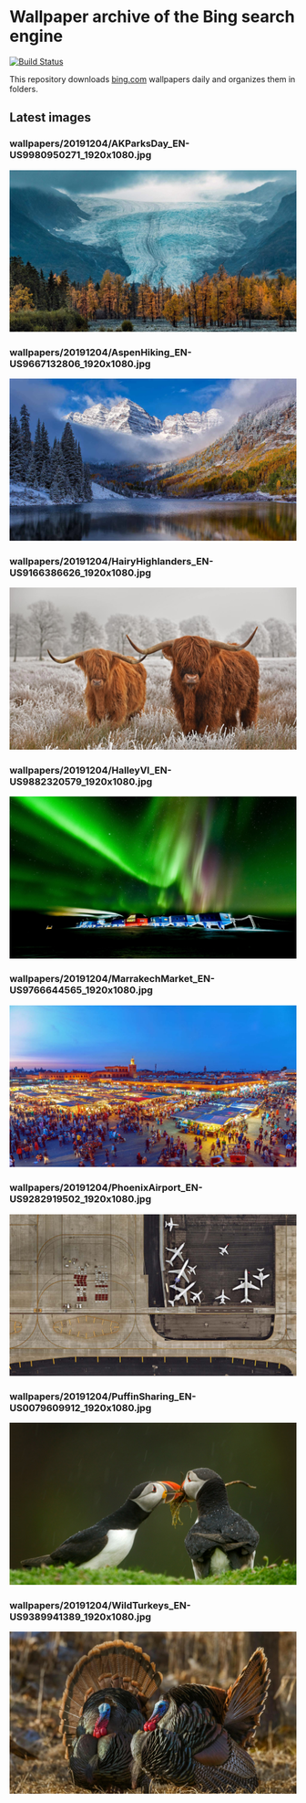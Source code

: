 # Wallpaper archive of the Bing search engine

[![Build Status](https://travis-ci.org/kijart/bing-daily-images-dl.svg?branch=wallpapers)](https://travis-ci.org/kijart/bing-daily-images-dl)

This repository downloads [bing.com](https://www.bing.com) wallpapers daily and organizes them in folders.

## Latest images

<!-- Wallpapers -->

### wallpapers/20191204/AKParksDay_EN-US9980950271_1920x1080.jpg

![wallpapers/20191204/AKParksDay_EN-US9980950271_1920x1080.jpg](wallpapers/20191204/AKParksDay_EN-US9980950271_1920x1080.jpg)

### wallpapers/20191204/AspenHiking_EN-US9667132806_1920x1080.jpg

![wallpapers/20191204/AspenHiking_EN-US9667132806_1920x1080.jpg](wallpapers/20191204/AspenHiking_EN-US9667132806_1920x1080.jpg)

### wallpapers/20191204/HairyHighlanders_EN-US9166386626_1920x1080.jpg

![wallpapers/20191204/HairyHighlanders_EN-US9166386626_1920x1080.jpg](wallpapers/20191204/HairyHighlanders_EN-US9166386626_1920x1080.jpg)

### wallpapers/20191204/HalleyVI_EN-US9882320579_1920x1080.jpg

![wallpapers/20191204/HalleyVI_EN-US9882320579_1920x1080.jpg](wallpapers/20191204/HalleyVI_EN-US9882320579_1920x1080.jpg)

### wallpapers/20191204/MarrakechMarket_EN-US9766644565_1920x1080.jpg

![wallpapers/20191204/MarrakechMarket_EN-US9766644565_1920x1080.jpg](wallpapers/20191204/MarrakechMarket_EN-US9766644565_1920x1080.jpg)

### wallpapers/20191204/PhoenixAirport_EN-US9282919502_1920x1080.jpg

![wallpapers/20191204/PhoenixAirport_EN-US9282919502_1920x1080.jpg](wallpapers/20191204/PhoenixAirport_EN-US9282919502_1920x1080.jpg)

### wallpapers/20191204/PuffinSharing_EN-US0079609912_1920x1080.jpg

![wallpapers/20191204/PuffinSharing_EN-US0079609912_1920x1080.jpg](wallpapers/20191204/PuffinSharing_EN-US0079609912_1920x1080.jpg)

### wallpapers/20191204/WildTurkeys_EN-US9389941389_1920x1080.jpg

![wallpapers/20191204/WildTurkeys_EN-US9389941389_1920x1080.jpg](wallpapers/20191204/WildTurkeys_EN-US9389941389_1920x1080.jpg)

